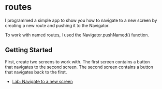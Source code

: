 # routes

 I programmed a simple app to show you how to navigate to a new screen by creating a new route and pushing it to the Navigator. 

 To work with named routes, I used the Navigator.pushNamed() function.

## Getting Started

First, create two screens to work with. The first screen contains a button that navigates to the second screen. The second screen contains a button that navigates back to the first.

- [Lab: Navigate to a new screen](https://flutter.dev/docs/cookbook/navigation/named-routes)



